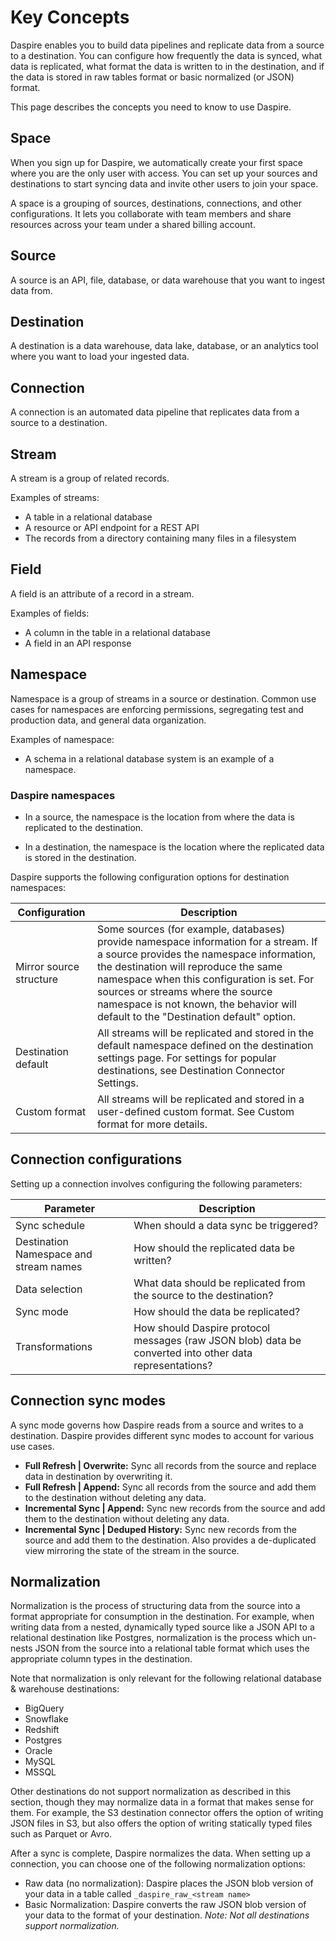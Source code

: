 # Key Concepts

Daspire enables you to build data pipelines and replicate data from a source to a destination. You can configure how frequently the data is synced, what data is replicated, what format the data is written to in the destination, and if the data is stored in raw tables format or basic normalized (or JSON) format.

This page describes the concepts you need to know to use Daspire.

## Space

When you sign up for Daspire, we automatically create your first space where you are the only user with access. You can set up your sources and destinations to start syncing data and invite other users to join your space.

A space is a grouping of sources, destinations, connections, and other configurations. It lets you collaborate with team members and share resources across your team under a shared billing account.

## Source

A source is an API, file, database, or data warehouse that you want to ingest data from.

## Destination

A destination is a data warehouse, data lake, database, or an analytics tool where you want to load your ingested data.

## Connection

A connection is an automated data pipeline that replicates data from a source to a destination.

## Stream

A stream is a group of related records.

Examples of streams:
* A table in a relational database
* A resource or API endpoint for a REST API
* The records from a directory containing many files in a filesystem

## Field

A field is an attribute of a record in a stream.

Examples of fields:
* A column in the table in a relational database
* A field in an API response

## Namespace

Namespace is a group of streams in a source or destination. Common use cases for namespaces are enforcing permissions, segregating test and production data, and general data organization.

Examples of namespace:
* A schema in a relational database system is an example of a namespace.

### Daspire namespaces

* In a source, the namespace is the location from where the data is replicated to the destination.

* In a destination, the namespace is the location where the replicated data is stored in the destination.

Daspire supports the following configuration options for destination namespaces:

| Configuration | Description |
| --- | --- |
| Mirror source structure | Some sources (for example, databases) provide namespace information for a stream. If a source provides the namespace information, the destination will reproduce the same namespace when this configuration is set. For sources or streams where the source namespace is not known, the behavior will default to the "Destination default" option. |
| Destination default | All streams will be replicated and stored in the default namespace defined on the destination settings page. For settings for popular destinations, see ​​Destination Connector Settings. |
| Custom format | All streams will be replicated and stored in a user-defined custom format. See Custom format for more details. |

## Connection configurations

Setting up a connection involves configuring the following parameters:

| Parameter | Description |
| --- | --- |
| Sync schedule | When should a data sync be triggered? |
| Destination Namespace and stream names | How should the replicated data be written? |
| Data selection | What data should be replicated from the source to the destination? |
| Sync mode | How should the data be replicated? |
| Transformations | How should Daspire protocol messages (raw JSON blob) data be converted into other data representations? |

## Connection sync modes

A sync mode governs how Daspire reads from a source and writes to a destination. Daspire provides different sync modes to account for various use cases.

* **Full Refresh | Overwrite:** Sync all records from the source and replace data in destination by overwriting it.
* **Full Refresh | Append:** Sync all records from the source and add them to the destination without deleting any data.
* **Incremental Sync | Append:** Sync new records from the source and add them to the destination without deleting any data.
* **Incremental Sync | Deduped History:** Sync new records from the source and add them to the destination. Also provides a de-duplicated view mirroring the state of the stream in the source.

## Normalization

Normalization is the process of structuring data from the source into a format appropriate for consumption in the destination. For example, when writing data from a nested, dynamically typed source like a JSON API to a relational destination like Postgres, normalization is the process which un-nests JSON from the source into a relational table format which uses the appropriate column types in the destination.

Note that normalization is only relevant for the following relational database & warehouse destinations:
* BigQuery
* Snowflake
* Redshift
* Postgres
* Oracle
* MySQL
* MSSQL

Other destinations do not support normalization as described in this section, though they may normalize data in a format that makes sense for them. For example, the S3 destination connector offers the option of writing JSON files in S3, but also offers the option of writing statically typed files such as Parquet or Avro.

After a sync is complete, Daspire normalizes the data. When setting up a connection, you can choose one of the following normalization options:

* Raw data (no normalization): Daspire places the JSON blob version of your data in a table called `_daspire_raw_<stream name>`
* Basic Normalization: Daspire converts the raw JSON blob version of your data to the format of your destination. _Note: Not all destinations support normalization._
